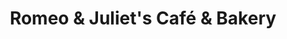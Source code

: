 ---
title: "Romeo & Juliet's Café & Bakery"
url: /buffalo/romeo-und-juliets-cafe-und-bakery/
shop: Bäckerei
---